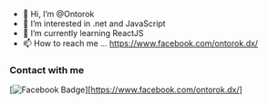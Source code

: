 - 👋 Hi, I’m @Ontorok
- 👀 I’m interested in .net and JavaScript
- 🌱 I’m currently learning ReactJS
- 📫 How to reach me ... https://www.facebook.com/ontorok.dx/

### Contact with me
[<img src="https://camo.githubusercontent.com/2d1ffa69dd491ebeca01b2098cf8233dd09950ff5895abccd5b455ca442abc59/68747470733a2f2f696d672e736869656c64732e696f2f62616467652f46616365626f6f6b2d3138373746323f7374796c653d666f722d7468652d6261646765266c6f676f3d66616365626f6f6b266c6f676f436f6c6f723d7768697465" alt="Facebook Badge" data-canonical>][https://www.facebook.com/ontorok.dx/]

